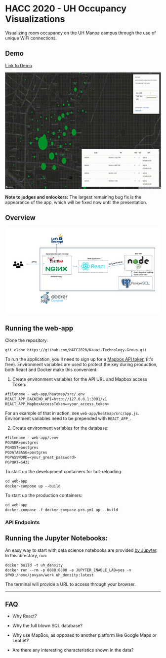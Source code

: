 # HACC 2020 - UH Occupancy Visualizations
Visualizing room occupancy on the UH Manoa campus through the use of unique WiFi connections.

## Demo

[Link to Demo](https://hacc.kauaitechgroup.com)

![Demo gif](./output.gif)

**Note to judges and onlookers:** The largest remaining bug fix is the appearance of the app, which will be fixed now until the presentation.

## Overview

![Overview](./hacc-overview.jpg)

## Running the web-app
Clone the repository:
```
git clone https://github.com/HACC2020/Kauai-Technology-Group.git
```
To run the application, you'll need to sign up for a [Mapbox API token](https://docs.mapbox.com/help/how-mapbox-works/access-tokens/) (it's free). Environment variables are used to protect the key during production, both React and Docker make this convenient:

1. Create environment variables for the API URL and Mapbox access Token:
```
#filename - web-app/heatmap/src/.env
REACT_APP_BACKEND_API=http://127.0.0.1:3001/v1
REACT_APP_MapboxAccessToken=<your_access_token>
```
For an example of that in action, see `web-app/heatmap/src/app.js`. Environment variables need to be prepended with `REACT_APP_`.

2. Create environment variables for the database:
```
#filename - web-app/.env
PGUSER=postgres
PGHOST=postgres
PGDATABASE=postgres
PGPASSWORD=<your_great_password>
PGPORT=5432
```

To start up the development containers for hot-reloading:
```
cd web-app
docker-compose up --build
```

To start up the production containers:
```
cd web-app
docker-compose -f docker-compose.pro.yml up --build
```

### API Endpoints



## Running the Jupyter Notebooks:
An easy way to start with data science notebooks are provided [by Jupyter](https://github.com/jupyter/docker-stacks). In this directory, run:

```
docker build -t uh_density
docker run --rm -p 8888:8888 -e JUPYTER_ENABLE_LAB=yes -v $PWD:/home/jovyan/work uh_density:latest
```

The terminal will provide a URL to access through your browser.

---

## FAQ
* Why React?

* Why the full blown SQL database?

* Why use MapBox, as opposed to another platform like Google Maps or Leaflet?

* Are there any interesting characteristics shown in the data?

